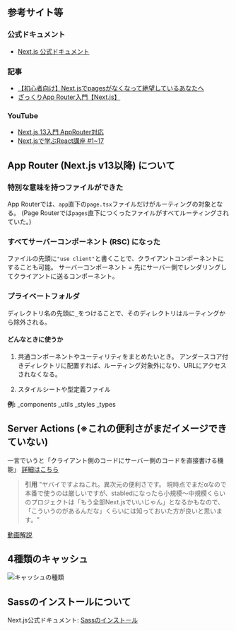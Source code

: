## 参考サイト等

### 公式ドキュメント
- [Next.js 公式ドキュメント](https://nextjs.org/docs)

### 記事
- [【初心者向け】Next.jsでpagesがなくなって絶望しているあなたへ](https://qiita.com/mu_tomoya/items/7545bea039e82e483f9e)
- [ざっくりApp Router入門【Next.js】](https://zenn.dev/yamadadayo123/articles/6cb4f586de0183)

### YouTube
- [Next.js 13入門 AppRouter対応](https://www.youtube.com/watch?v=lO-Ulx1rclk)
- [Next.jsで学ぶReact講座 #1~17](https://youtu.be/15WLMqnkPsE?si=v_Ubjjz7EX16TEkA)


## App Router (Next.js v13以降) について

### 特別な意味を持つファイルができた
App Routerでは、`app`直下の`page.tsx`ファイルだけがルーティングの対象となる。
(Page Routerでは`pages`直下につくったファイルがすべてルーティングされていた。)

### すべてサーバーコンポーネント (RSC) になった
ファイルの先頭に`"use client"`と書くことで、クライアントコンポーネントにすることも可能。
サーバーコンポーネント = 先にサーバー側でレンダリングしてクライアントに送るコンポーネント。

### プライベートフォルダ
ディレクトリ名の先頭に`_`をつけることで、そのディレクトリはルーティングから除外される。

#### どんなときに使うか
1. 共通コンポーネントやユーティリティをまとめたいとき。
アンダースコア付きディレクトリに配置すれば、ルーティング対象外になり、URLにアクセスされなくなる。

2. スタイルシートや型定義ファイル

**例:**
_components 
_utils 
_styles 
_types


## Server Actions (※これの便利さがまだイメージできていない)

一言でいうと「クライアント側のコードにサーバー側のコードを直接書ける機能」
[詳細はこちら](https://nextjs.org/blog/next-13-4#server-actions-alpha)

> **引用**
> "ヤバイですよねこれ。異次元の便利さです。
> 現時点でまだαなので本番で使うのは厳しいですが、stabledになったら小規模～中規模くらいのプロジェクトは「もう全部Next.jsでいいじゃん」となるかもなので、「こういうのがあるんだな」くらいには知っておいた方が良いと思います。"

[動画解説](https://youtu.be/gircIiBIopA?si=KQdyYI4LXDQ1ZZcI)


## 4種類のキャッシュ
![キャッシュの種類](https://storage.googleapis.com/zenn-user-upload/59c138fd06bf-20230916.webp)


## Sassのインストールについて

Next.js公式ドキュメント: [Sassのインストール](https://nextjs.org/docs/app/building-your-application/styling/sass)
